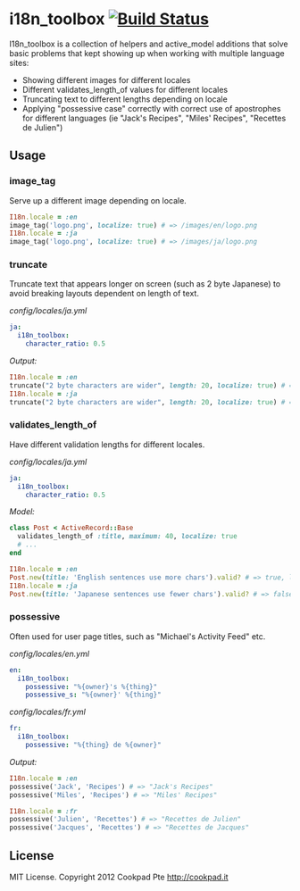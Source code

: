 # i18n_toolbox [![Build Status](https://secure.travis-ci.org/balvig/i18n_toolbox.png?branch=master)](https://travis-ci.org/balvig/i18n_toolbox)

I18n_toolbox is a collection of helpers and active_model additions that solve basic problems that kept showing up when working with multiple language sites:

* Showing different images for different locales
* Different validates_length_of values for different locales
* Truncating text to different lengths depending on locale
* Applying "possessive case" correctly with correct use of apostrophes for different languages (ie "Jack's Recipes", "Miles' Recipes", "Recettes de Julien")

## Usage

### image_tag

Serve up a different image depending on locale.

```ruby
I18n.locale = :en
image_tag('logo.png', localize: true) # => /images/en/logo.png
I18n.locale = :ja
image_tag('logo.png', localize: true) # => /images/ja/logo.png
```

### truncate

Truncate text that appears longer on screen (such as 2 byte Japanese) to avoid breaking layouts dependent on length of text.

*config/locales/ja.yml*

```yaml
ja:
  i18n_toolbox:
    character_ratio: 0.5
```

*Output:*

```ruby
I18n.locale = :en
truncate("2 byte characters are wider", length: 20, localize: true) # => "2 byte characters..." (20 chars)
I18n.locale = :ja
truncate("2 byte characters are wider", length: 20, localize: true) # => "2 byte ..." (10 chars)
```

### validates_length_of

Have different validation lengths for different locales.

*config/locales/ja.yml*

```yaml
ja:
  i18n_toolbox:
    character_ratio: 0.5
```

*Model:*
```ruby
class Post < ActiveRecord::Base
  validates_length_of :title, maximum: 40, localize: true
  # ...
end

I18n.locale = :en
Post.new(title: 'English sentences use more chars').valid? # => true, length is under 40
I18n.locale = :ja
Post.new(title: 'Japanese sentences use fewer chars').valid? # => false, length is over 20
```

### possessive

Often used for user page titles, such as "Michael's Activity Feed" etc.

*config/locales/en.yml*

```yaml
en:
  i18n_toolbox:
    possessive: "%{owner}'s %{thing}"
    possessive_s: "%{owner}' %{thing}"
```

*config/locales/fr.yml*

```yaml
fr:
  i18n_toolbox:
    possessive: "%{thing} de %{owner}"
```

*Output:*

```ruby
I18n.locale = :en
possessive('Jack', 'Recipes') # => "Jack's Recipes"
possessive('Miles', 'Recipes') # => "Miles' Recipes"

I18n.locale = :fr
possessive('Julien', 'Recettes') # => "Recettes de Julien"
possessive('Jacques', 'Recettes') # => "Recettes de Jacques"
```

## License

MIT License. Copyright 2012 Cookpad Pte http://cookpad.it
